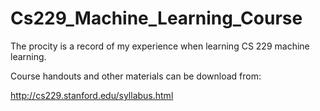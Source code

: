 # Cs229_Machine_Learning_Course
The procity is a record of my experience when learning CS 229 machine learning.

Course handouts and other materials can be download from:

http://cs229.stanford.edu/syllabus.html
